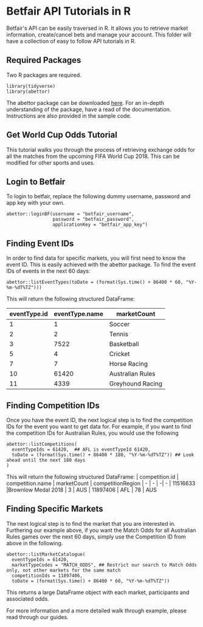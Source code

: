 # Betfair API Tutorials in R
Betfair's API can be easily traversed in R. It allows you to retrieve market information, create/cancel bets and manage your account. This folder will have a collection of easy to follow API tutorials in R.

## Required Packages
Two R packages are required.
```
library(tidyverse)
library(abettor)
```

The abettor package can be downloaded [here](https://github.com/phillc73/abettor). For an in-depth understanding of the package, have a read of the documentation. Instructions are also provided in the sample code.

## Get World Cup Odds Tutorial
This tutorial walks you through the process of retrieving exchange odds for all the matches from the upcoming FIFA World Cup 2018. This can be modified for other sports and uses.

## Login to Betfair
To login to betfair, replace the following dummy username, password and app key with your own.
```
abettor::loginBF(username = "betfair_username",
                 password = "betfair_password",
                 applicationKey = "betfair_app_key")
```

## Finding Event IDs
In order to find data for specific markets, you will first need to know the event ID. This is easily achieved with the abettor package. To find the event IDs of events in the next 60 days:
```
abettor::listEventTypes(toDate = (format(Sys.time() + 86400 * 60, "%Y-%m-%dT%TZ")))
```

This will return the following structured DataFrame:

  | eventType.id |  eventType.name |marketCount
  | ------------ | --------------- | ----------
1 |            1 |          Soccer |       1193
2 |            2 |          Tennis |       2184
3 |         7522 |      Basketball |          1
5 |            4 |         Cricket |         37
7 |            7 |    Horse Racing |        509
10|        61420 |Australian Rules |         31
11|         4339 |Greyhound Racing |        527

## Finding Competition IDs
Once you have the event ID, the next logical step is to find the competition IDs for the event you want to get data for. For example, if you want to find the competition IDs for Australian Rules, you would use the following
```
abettor::listCompetitions(
  eventTypeIds = 61420,  ## AFL is eventTypeId 61420,
  toDate = (format(Sys.time() + 86400 * 180, "%Y-%m-%dT%TZ")) ## Look ahead until the next 180 days
)
```
This will return the following structured DataFrame:
| competition.id |   competition.name | marketCount | competitionRegion
| - | - | -| -
| 11516633 |Brownlow Medal 2018  | 3 | AUS
| 11897406 | AFL | 78 | AUS

## Finding Specific Markets
The next logical step is to find the market that you are interested in. Furthering our example above, if you want the Match Odds for all Australian Rules games over the next 60 days, simply use the Competition ID from above in the following.
```
abettor::listMarketCatalogue(
  eventTypeIds = 61420,
  marketTypeCodes = "MATCH_ODDS", ## Restrict our search to Match Odds only, not other markets for the same match
  competitionIds = 11897406,
  toDate = (format(Sys.time() + 86400 * 60, "%Y-%m-%dT%TZ"))
```

This returns a large DataFrame object with each market, participants and associated odds.

For more information and a more detailed walk through example, please read through our guides.